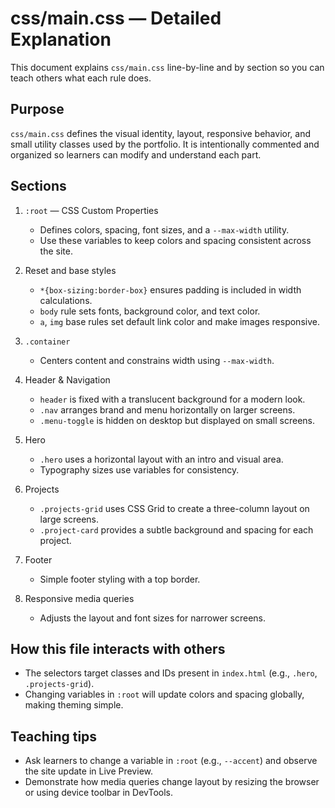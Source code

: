 # css/main.css — Detailed Explanation

This document explains `css/main.css` line-by-line and by section so you can teach others what each rule does.

## Purpose
`css/main.css` defines the visual identity, layout, responsive behavior, and small utility classes used by the portfolio. It is intentionally commented and organized so learners can modify and understand each part.

## Sections

1. `:root` — CSS Custom Properties
   - Defines colors, spacing, font sizes, and a `--max-width` utility.
   - Use these variables to keep colors and spacing consistent across the site.

2. Reset and base styles
   - `*{box-sizing:border-box}` ensures padding is included in width calculations.
   - `body` rule sets fonts, background color, and text color.
   - `a`, `img` base rules set default link color and make images responsive.

3. `.container`
   - Centers content and constrains width using `--max-width`.

4. Header & Navigation
   - `header` is fixed with a translucent background for a modern look.
   - `.nav` arranges brand and menu horizontally on larger screens.
   - `.menu-toggle` is hidden on desktop but displayed on small screens.

5. Hero
   - `.hero` uses a horizontal layout with an intro and visual area.
   - Typography sizes use variables for consistency.

6. Projects
   - `.projects-grid` uses CSS Grid to create a three-column layout on large screens.
   - `.project-card` provides a subtle background and spacing for each project.

7. Footer
   - Simple footer styling with a top border.

8. Responsive media queries
   - Adjusts the layout and font sizes for narrower screens.

## How this file interacts with others
- The selectors target classes and IDs present in `index.html` (e.g., `.hero`, `.projects-grid`).
- Changing variables in `:root` will update colors and spacing globally, making theming simple.

## Teaching tips
- Ask learners to change a variable in `:root` (e.g., `--accent`) and observe the site update in Live Preview.
- Demonstrate how media queries change layout by resizing the browser or using device toolbar in DevTools.
